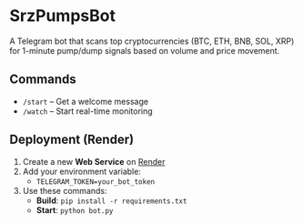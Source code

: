 # SrzPumpsBot

A Telegram bot that scans top cryptocurrencies (BTC, ETH, BNB, SOL, XRP) for 1-minute pump/dump signals based on volume and price movement.

## Commands

- `/start` – Get a welcome message
- `/watch` – Start real-time monitoring

## Deployment (Render)

1. Create a new **Web Service** on [Render](https://render.com/)
2. Add your environment variable:
   - `TELEGRAM_TOKEN=your_bot_token`
3. Use these commands:
   - **Build**: `pip install -r requirements.txt`
   - **Start**: `python bot.py`
